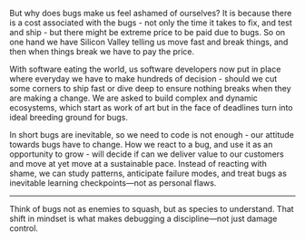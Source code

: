 But why does bugs make us feel ashamed of ourselves?
It is because there is a cost associated with the bugs - not only the time it takes to fix, and test and ship - but there might be extreme price to be paid due to bugs.
So on one hand we have Silicon Valley telling us move fast and break things, and then when things break we have to pay the price.

With software eating the world, us software developers now put in place where everyday we have to make hundreds of decision - should we cut some corners to ship fast or dive deep to ensure nothing breaks when they are making a change. We are asked to build complex and dynamic ecosystems, which start as work of art but in the face of deadlines 
turn into ideal breeding ground for bugs.

In short bugs are inevitable, so we need to code is not enough - our attitude towards bugs have to change.
How we react to a bug, and use it as an opportunity to grow - will decide if can we deliver value to our customers and move at yet move at a sustainable pace.
Instead of reacting with shame, we can study patterns, anticipate failure modes, and treat bugs as inevitable learning checkpoints—not as personal flaws.

---
 

Think of bugs not as enemies to squash, but as species to understand. That shift in mindset is what makes debugging a discipline—not just damage control.